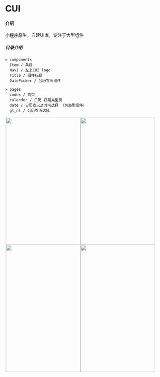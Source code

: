 # CUI

#### 介绍
小程序原生，自建UI库，专注于大型组件

##### 目录介绍

```
> components
  Item / 条目
  Navi / 左上CUI logo
  Title / 组件标题
  DatePicker / 公历农历组件
  
> pages
  index / 首页
  calender / 日历 日期类型页
  date / 日历表以及时间选择 （页面型组件）
  gl_nl / 公历农历选择
```

<div style="float:left;border:solid 1px 000;margin:2px;" >
  <img style="float:left;" src="https://github.com/dwyane169/CUI/blob/master/GIF/calender.gif"  width="240" height="410">
  <img style="float:left;" src="https://github.com/dwyane169/CUI/blob/master/GIF/picker.gif"  width="240" height="410">
  <img style="float:left;" src="https://github.com/dwyane169/CUI/blob/master/GIF/c2.gif"  width="240"   height="410">
  <img style="float:left;" src="https://github.com/dwyane169/CUI/blob/master/GIF/loading.gif"  width="240" height="410">
</div>


